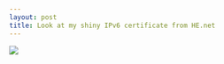 ```yaml
---
layout: post
title: Look at my shiny IPv6 certificate from HE.net 
---
```

<a href="https://ipv6.he.net/certification/scoresheet.php?pass_name=tjbh"><img src="https://ipv6.he.net/certification/create_badge.php?pass_name=tjbh&badge=2"></a>
